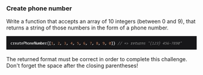 ### Create phone number

Write a function that accepts an array of 10 integers (between 0 and 9), that returns a string of those numbers in the form of a phone number.

![example](https://github.com/KrayzeX/codeWars-tasks/blob/master/CreatePhoneNumber/phoneNumber.jpg)

The returned format must be correct in order to complete this challenge.
Don't forget the space after the closing parentheses!
